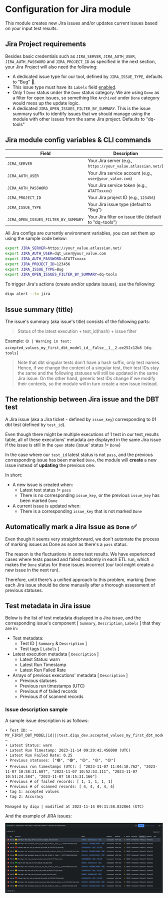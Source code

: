 <!-- markdownlint-disable ul-indent -->
# Configuration for Jira module

This module creates new Jira issues and/or updates current issues based on your input test results.

## Jira Project requirements

Besides basic credentials such as `JIRA_SERVER`, `JIRA_AUTH_USER`, `JIRA_AUTH_PASSWORD` and `JIRA_PROJECT_ID` as specified in the next section, your Jira Project will also need the following:

- A dedicated issue type for our tool, defined by `JIRA_ISSUE_TYPE`, defaults to "Bug" 🐛.
- This issue type must have its `Labels` field [enabled](https://support.atlassian.com/jira-service-management-cloud/docs/add-fields-to-a-screen/).
- Only 1 `Done` status under the `Done` status category. We are using `Done` as a filter for open issues, so something like `Archived` under `Done` category would mess up the update logic.
- A dedicated `JIRA_OPEN_ISSUES_FILTER_BY_SUMMARY`. This is the issue summary suffix to identify issues that we should manage using the module with other issues from the same Jira project. Defaults to "dq-tools"

## Jira module config variables & CLI commands

| Field                                | Description                                                                      |
|--------------------------------------|----------------------------------------------------------------------------------|
| `JIRA_SERVER`                        | Your Jira server (e.g., `https://your_value.atlassian.net/`)                     |
| `JIRA_AUTH_USER`                     | Your Jira service account (e.g., `user@your_value.com`)                          |
| `JIRA_AUTH_PASSWORD`                 | Your Jira service token (e.g., `ATATTxxxxx`)                                     |
| `JIRA_PROJECT_ID`                    | Your Jira project ID (e.g., `123456`)                                            |
| `JIRA_ISSUE_TYPE`                    | Your Jira issue type (default to "Bug")                                          |
| `JIRA_OPEN_ISSUES_FILTER_BY_SUMMARY` | Your Jira filter on issue title (default to "dq-tools")                          |

All Jira configs are currently environment variables, you can set them up using the sample code below:

```bash
export JIRA_SERVER=https://your_value.atlassian.net/
export JIRA_AUTH_USER=dqt_user@your_value.com
export JIRA_AUTH_PASSWORD=ATATTxxxxx
export JIRA_PROJECT_ID=123456
export JIRA_ISSUE_TYPE=Bug
export JIRA_OPEN_ISSUES_FILTER_BY_SUMMARY=dq-tools
```

To trigger Jira's actions (create and/or update issues), use the following:

```bash
diqu alert --to jira
```

## Issue summary (title)

The issue's summary (aka issue's title) consists of the following parts:
> Status of the latest execution + test_id(hash) + issue filter

Example: `🟡 | Warning in test: accepted_values_my_first_dbt_model_id__False__1__2.ee252c12b8 [dq-tools]`

> Note that dbt singular tests don't have a hash suffix, only test names. Hence, if we change the content of a singular test, their test IDs stay the same and the following statuses will still be updated in the same Jira issue.
> On the other hand, generic test IDs change if we modify their contents, so the module will in turn create a new issue instead.

## The relationship between Jira issue and the DBT test

A Jira issue (aka a Jira ticket - defined by `issue_key`) corresponding to 01 dbt test (defined by `test_id`).

Even though there might be multiple executions of 1 test in our test_results table, all of these executions' metadata are displayed in the same Jira issue if the issue is still in the `open` state (issue' status != `Done`)

In the case where our `test_id` latest status is not `pass`, and the previous corresponding issue has been marked `Done`, the module will **create** a new issue instead of **updating** the previous one.

In short:

- A new issue is created when:
    - Latest test status != `pass`
    - There is no corresponding `issue_key`, or the previous `issue_key` has been marked `Done`
- A current issue is updated when:
    - There is a corresponding `issue_key` that is not marked `Done`

## Automatically mark a Jira Issue as `Done` ✅

Even though it seems very straightforward, we don't automate the process of marking issues as Done as soon as there's a `pass` status.

The reason is the fluctuations in some test results. We have experienced cases where tests passed and failed randomly in each ETL run, which makes the `Done` status for those issues incorrect (our tool might create a new issue in the next run).

Therefore, until there's a unified approach to this problem, marking Done each Jira issue should be done manually after a thorough assessment of previous statuses.

## Test metadata in Jira issue

Below is the list of test metadata displayed in a Jira issue, and the corresponding issue's component [ `Summary`, `Description`, `Labels` ]  that they are in:

- Test metadata:
    - Test ID [ `Summary` & `Description` ] 
    - Test tags [ `Labels` ]
- Latest execution metadata [ `Description` ]
    - Latest Status: warn
    - Latest Run Timestamp
    - Latest Run Failed Rate
- Arrays of previous executions' metadata [ `Description` ]
    - Previous statuses
    - Previous run timestamps (UTC)
    - Previous # of failed records
    - Previous # of scanned records

### Issue description sample

A sample issue description is as follows:

```log
• Test ID: — MY_FIRST_DBT_MODEL|id|||test.diqu_dev.accepted_values_my_first_dbt_model_id_False1_2.ee252c12b8 —
• Latest Status: warn
• Latest Run Timestamp: 2023-11-14 09:29:42.456000 (UTC)
• Latest Run Failed Rate: 0.25
• Previous statuses: ["🟢", "🟢", "🟡", "🟡", "🟡"]
• Previous run timestamps (UTC): [ "2023-11-07 11:04:10.762", "2023-11-07 10:58:31.607", "2023-11-07 10:52:53.111", "2023-11-07 10:51:24.584", "2023-11-07 10:15:31.166"]
• Previous # of failed records: [ 1, 1, 1, 1, 1]
• Previous # of scanned records: [ 4, 4, 4, 4, 4]
• tag 1: accepted values
• tag 2: Accuracy

Managed by diqu | modified at 2023-11-14 09:31:58.832864 (UTC)
```

And the example of JIRA issues:

<img src="../../../../assets/img/diqu-alert--jira.png" alt="diqu jira"> <!-- markdownlint-disable no-inline-html -->
